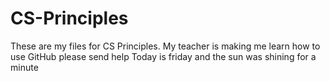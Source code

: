 # CS-Principles
These are my files for CS Principles.
My teacher is making me learn how to use GitHub please send help
Today is friday and the sun was shining for a minute 
